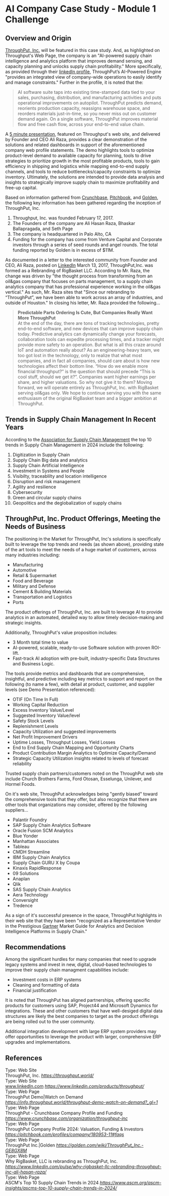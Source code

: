 # AI Company Case Study - Module 1 Challenge

## Overview and Origin

[ThroughPut, Inc.](https://throughput.world/) will be featured in this case study.  And, as highlighted on Throughput's Web Page, the company is an "AI-powered supply chain intelligence and analytics platform that improves demand sensing, and capacity planning and unlocks supply chain profitability."  More specifically, as provided through their [linkedIn profile](https://www.linkedin.com/products/throughput/), ThroughPut’s AI-Powered Engine "provides an integrated view of company-wide operations to easily identify and manage constraints." Further in the profile, it is noted that the: 
>AI software suite taps into existing time-stamped data tied to your sales, purchasing, distribution, and manufacturing activities and puts operational improvements on autopilot. ThroughPut predicts demand, reorients production capacity, reassigns warehouse space, and reorders materials just-in-time, so you never miss out on customer demand again. On a single software, ThroughPut improves material flow and free cash flow, across your end-to-end value chain. 

A [5 minute presentation](https://info.throughput.world/throughput-demo-watch-on-demand?_gl=1*19tz669*_ga*NTY5NDIzODYuMTcxNTcxOTc5MA..*_ga_E6X5Q0DQ9K*MTcxNTc5MTAyNC40LjEuMTcxNTc5MTUxNS42MC4wLjA.), featured on Throughput's web site, and delivered by Founder and CEO Ali Raza, provides a clear demonstration of the solutions and related dashboards in support of the aforementioned company web profile statements. The demo highlights tools to optimize product-level demand to available capacity for planning, tools to drive strategies to prioritize growth in the most profitable products, tools to gain efficiency in shipping and logistics while mapping end-to-end supply channels, and tools to reduce bottlenecks/capacity constraints to optimize inventory.  Ultimately, the solutions are intended to provide data analysis and insights to strategically improve supply chain to maximize profitability and free-up capital.  

Based on information gathered from [Crunchbase](https://www.crunchbase.com/organization/throughput-inc), [Pitchbook](https://pitchbook.com/profiles/company/180953-11#faqs), and [Golden](https://golden.com/wiki/ThroughPut_Inc.-GE8GX8M), the following key information has been gathered regarding the inception of ThroughPut, Inc.
1. Throughput, Inc. was founded February 17, 2017.
2. The Founders of the company are Ali Hasan Raza, Bhaskar Ballapragada, and Seth Page
3. The company is headquartered in Palo Alto, CA
4. Funding for the company has come from Venture Capital and Corporate investors through a series of seed rounds and angel rounds.  The total funding reported by Golden is in excess of $11M.  

As documented in a letter to the interested community from Founder and CEO, Ali Raza, posted on [LinkedIn](https://www.linkedin.com/pulse/why-rigbasket-llc-rebranding-throughput-inc-ali-hasan-raza/) March 13, 2017, ThroughPut,Inc. was formed as a Rebranding of RigBasket LLC.  According to Mr. Raza, the change was driven by "the thought process from transforming from an oil&gas company that focuses on parts management, to a supply chain analytics company that has professional experience working in the oil&gas vertical." As such, Mr. Raza sites that "Since our rebranding to “ThroughPut”, we have been able to work across an array of industries, and outside of Houston."  In closing his letter, Mr. Raza provided the following...
>**Predictable Parts Ordering Is Cute, But Companies Really Want More ThroughPut**\
At the end of the day, there are tons of tracking technologies, pretty end-to-end software, and new devices that can improve supply chain today. Predictive analytics can dynamically change your forecasts, collaboration tools can expedite processing times, and a tracker might provide more safety to an operation. But what is all this craze around IoT and automation really about? As an engineering-heavy team, we too got lost in the technology, only to realize that what most companies, and in fact all companies, should care about is how new technologies affect their bottom line. “How do we enable more financial throughput?” is the question that should precede “This is cool stuff, should we get it?”. Companies want higher earnings per share, and higher valuations. So why not give it to them?  Moving forward, we will operate entirely as ThroughPut, Inc. with RigBasket serving oil&gas only.  We hope to continue serving you with the same enthusiasm of the original RigBasket team and a bigger ambition at ThroughPut.

## Trends in Supply Chain Management In Recent Years

According to the [Association for Supply Chain Management](https://www.ascm.org/ascm-insights/ascms-top-10-supply-chain-trends-in-2024/) the top 10 trends in Supply Chain Management in 2024 include the following:
1. Digitization in Supply Chain
2. Supply Chain Big data and analytics
3. Supply Chain Artificial Intelligence
4. Investment in Systems and People
5. Visibilty, traceablilty and location intelligence
6. Disruption and risk management
7. Agility and resilience
8. Cybersecurity
9. Green and circular supply chains
10. Geopolitics and the deglobalization of supply chains

## ThroughPut, Inc. Product Offerings, Meeting the Needs of Business

The positioning in the Market for ThroughPut, Inc's solutions is specifically built to leverage the top trends and needs (as shown above), providing state of the art tools to meet the needs of a huge market of customers, across many industries including:
* Manufacturing
* Automotive
* Retail & Supermarket
* Food and Beverage
* Military and Defense
* Cement & Building Materials
* Transportation and Logistics
* Ports

The product offerings of ThroughPut, Inc. are built to leverage AI to provide analytics in an automated, detailed way to allow timely decision-making and strategic insights. 

Additionally, ThroughPut's value proposition includes:
* 3 Month total time to value
* AI-powered, scalable, ready-to-use Software solution with proven ROI-lift.
* Fast-track AI adoption with pre-built, industry-specific Data Structures and Business Logic.

The tools provide metrics and dashboards that are comprehensive, insightful, and predictive including key metrics to support and report on the following (to name a few), with detail at product, customer, and supplier levels (see Demo Presentation referenced):
* OTIF (On Time In Full)
* Working Capital Reduction
* Excess Inventory Value/Level
* Suggested Inventory Value/level
* Safety Stock Levels
* Replenishment Levels
* Capacity Utilization and suggested improvements
* Net Profit Improvement Drivers
* Uptime Losses, Throughput Losses, Yield Losses
* End to End Supply Chain Mapping and Opportunity Charts
* Product Contribution Margin Analytics to Optimize Capacity/Demand
* Strategic Capacity Utilization insights related to levels of forecast reliability

Trusted supply chain partners/customers noted on the ThroughPut web site include Church Brothers Farms, Ford Otosan, Esselunga, Unilever, and Hormel Foods.

On it's web site, ThroughPut acknowledges being "gently biased" toward the comprehensive tools that they offer, but also recognize that there are other tools that organizations may consider, offered by the following suppliers...
* Palantir Foundry
* SAP Supply Chain Analytics Software
* Oracle Fusion SCM Analytics
* Blue Yonder
* Manhattan Associates
* Tableau
* CMDH Streamline
* IBM Supply Chain Analytics
* Supply Chain GURU X by Coupa
* Kinaxis RapidResponse
* 09 Solutions
* Anaplan
* Qlik
* SAS Supply Chain Analytics
* Aera Technology
* Conversight
* Tredence

As a sign of it's successful presence in the space, ThroughPut highlights in their web site that they have been "recognized as a Representative Vendor in the Prestigious [Gartner](https://www.gartner.com/en/documents/4478399) Market Guide for Analytics and Decision Intelligence Platforms in Supply Chain."

## Recommendations

Among the significant hurdles for many companies that need to upgrade legacy systems and invest in new, digital, cloud-based technologies to improve their supply chain managment capabilities include: 
* Investment costs in ERP systems
* Cleaning and formatting of data 
* Financial justification 

It is noted that ThroughPut has aligned partnerships, offering specific products for customers using SAP, Project44 and Microsoft Dynamics for integrations.  These and other customers that have well-desiged digital data structures are likely the best companies to target as the product offerings are being rolled out to the user community.

Additional integration development with large ERP system providers may offer opportunities to leverage the product with larger, comprehensive ERP upgrades and implementations.  


## References
Type: Web Site\
ThroughPut, Inc. *https://throughput.world/* \
Type: Web Site\
www.linkedIn.com *https://www.linkedin.com/products/throughput/* \
Type: Web Page\
ThroughPut Demo|Watch on Demand *https://info.throughput.world/throughput-demo-watch-on-demand?_gl=1* \
Type: Web Page\
ThroughPut - Crunchbase Company Profile and Funding *https://www.crunchbase.com/organization/throughput-inc* \
Type: Web Page\
ThroughPut Company Profile 2024: Valuation, Funding & Investors *https://pitchbook.com/profiles/company/180953-11#faqs* \
Type: Web Page\
ThroughPut Inc.|Golden *https://golden.com/wiki/ThroughPut_Inc.-GE8GX8M* \
Type: Web Page\
Why RigBasket, LLC is rebranding as ThroughPut, Inc. *https://www.linkedin.com/pulse/why-rigbasket-llc-rebranding-throughput-inc-ali-hasan-raza/* \
Type: Web Page\
ASCM's Top 10 Supply Chain Trends in 2024 *https://www.ascm.org/ascm-insights/ascms-top-10-supply-chain-trends-in-2024/*
